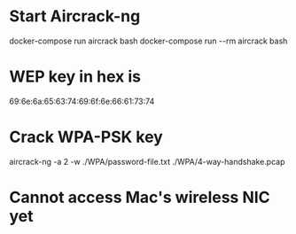 # Start Aircrack-ng
docker-compose run aircrack bash
docker-compose run --rm aircrack bash


# WEP key in hex is
69:6e:6a:65:63:74:69:6f:6e:66:61:73:74

# Crack WPA-PSK key
aircrack-ng -a 2 -w ./WPA/password-file.txt ./WPA/4-way-handshake.pcap

# Cannot access Mac's wireless NIC yet